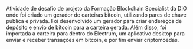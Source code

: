 Atividade de desafio de projeto da Formação Blockchain Specialist da DIO onde foi criado um gerador de carteiras bitcoin, utilizando pares de chave pública e privada. Foi desenvolvido um gerador para criar endereços de depósito e envio de bitcoin para a carteira gerada. Além disso, foi importada a carteira para dentro do Electrum, um aplicativo desktop para enviar e receber transações em bitcoin, e por fim enviar criptomoedas.
